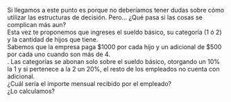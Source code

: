 Si llegamos a este punto es porque no deberíamos tener dudas sobre cómo utilizar las estructuras de decisión.
Pero... ¿Qué pasa si las cosas se complican más aun?<br>
Esta vez te proponemos que ingreses el sueldo básico, su categoría (1 ó 2) y la cantidad de hijos que tiene.<br>Sabemos que la empresa paga $1000 por cada hijo y un adicional de $500 por cada uno cuando son más de 4.<br>. Las categorías se abonan solo sobre el sueldo básico, otorgando un 10% la 1 y si pertenece a la 2 un 20%, el resto de los empleados no cuenta con adicional.<br>¿Cuál sería el importe mensual recibido por el empleado?<br>¿Lo calculamos?

